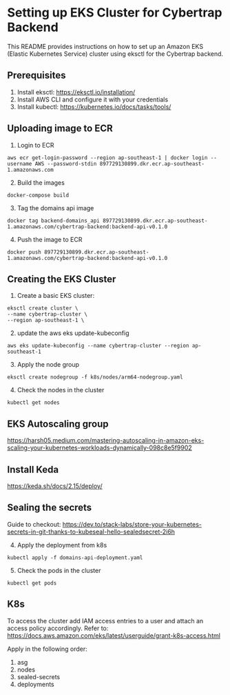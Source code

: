 # Setting up EKS Cluster for Cybertrap Backend

This README provides instructions on how to set up an Amazon EKS (Elastic Kubernetes Service) cluster using eksctl for the Cybertrap backend.

## Prerequisites

1. Install eksctl: https://eksctl.io/installation/
2. Install AWS CLI and configure it with your credentials
3. Install kubectl: https://kubernetes.io/docs/tasks/tools/

## Uploading image to ECR

1. Login to ECR

```
aws ecr get-login-password --region ap-southeast-1 | docker login --username AWS --password-stdin 897729130899.dkr.ecr.ap-southeast-1.amazonaws.com
```

2. Build the images
```
docker-compose build
```

3. Tag the domains api image

```
docker tag backend-domains_api 897729130899.dkr.ecr.ap-southeast-1.amazonaws.com/cybertrap-backend:backend-api-v0.1.0 
```

4. Push the image to ECR

```
docker push 897729130899.dkr.ecr.ap-southeast-1.amazonaws.com/cybertrap-backend:backend-api-v0.1.0
```


## Creating the EKS Cluster

1. Create a basic EKS cluster:
```
eksctl create cluster \
--name cybertrap-cluster \
--region ap-southeast-1 \
```

2. update the aws eks update-kubeconfig

```
aws eks update-kubeconfig --name cybertrap-cluster --region ap-southeast-1
```

3. Apply the node group

```
eksctl create nodegroup -f k8s/nodes/arm64-nodegroup.yaml
```

4. Check the nodes in the cluster

```
kubectl get nodes
```

## EKS Autoscaling group
https://harsh05.medium.com/mastering-autoscaling-in-amazon-eks-scaling-your-kubernetes-workloads-dynamically-098c8e5f9902

## Install Keda
https://keda.sh/docs/2.15/deploy/

## Sealing the secrets

Guide to checkout:
https://dev.to/stack-labs/store-your-kubernetes-secrets-in-git-thanks-to-kubeseal-hello-sealedsecret-2i6h


4. Apply the deployment from k8s

```
kubectl apply -f domains-api-deployment.yaml
```

5. Check the pods in the cluster

```
kubectl get pods
```

## K8s
To access the cluster add IAM access entries to a user and attach an access policy accordingly.
Refer to: https://docs.aws.amazon.com/eks/latest/userguide/grant-k8s-access.html 

Apply in the following order:
1. asg
2. nodes
4. sealed-secrets
3. deployments
